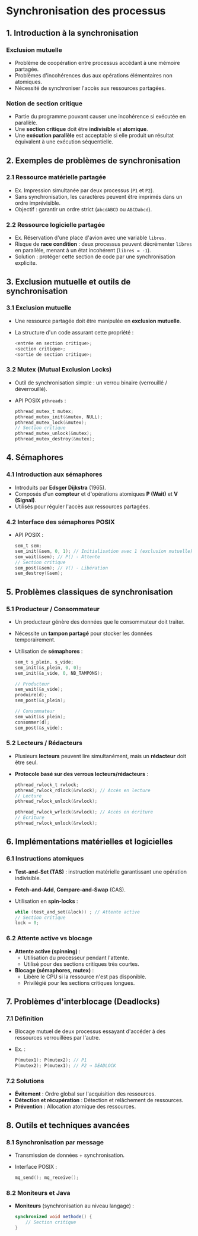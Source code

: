 # Synchronisation des processus

## 1. Introduction à la synchronisation

### Exclusion mutuelle

- Problème de coopération entre processus accédant à une mémoire partagée.
- Problèmes d'incohérences dus aux opérations élémentaires non atomiques.
- Nécessité de synchroniser l'accès aux ressources partagées.

### Notion de section critique

- Partie du programme pouvant causer une incohérence si exécutée en parallèle.
- Une **section critique** doit être **indivisible** et **atomique**.
- Une **exécution parallèle** est acceptable si elle produit un résultat équivalent à une exécution séquentielle.

## 2. Exemples de problèmes de synchronisation

### 2.1 Ressource matérielle partagée

- Ex. Impression simultanée par deux processus (`P1` et `P2`).
- Sans synchronisation, les caractères peuvent être imprimés dans un ordre imprévisible.
- Objectif : garantir un ordre strict (`abcdABCD` ou `ABCDabcd`).

### 2.2 Ressource logicielle partagée

- Ex. Réservation d'une place d'avion avec une variable `libres`.
- Risque de **race condition** : deux processus peuvent décrémenter `libres` en parallèle, menant à un état incohérent (`libres = -1`).
- Solution : protéger cette section de code par une synchronisation explicite.

## 3. Exclusion mutuelle et outils de synchronisation

### 3.1 Exclusion mutuelle

- Une ressource partagée doit être manipulée en **exclusion mutuelle**.
- La structure d'un code assurant cette propriété :
    
    ```c
    <entrée en section critique>;
    <section critique>;
    <sortie de section critique>;
    ```
    

### 3.2 Mutex (Mutual Exclusion Locks)

- Outil de synchronisation simple : un verrou binaire (verrouillé / déverrouillé).
- API POSIX `pthreads` :
    
    ```c
    pthread_mutex_t mutex;
    pthread_mutex_init(&mutex, NULL);
    pthread_mutex_lock(&mutex);
    // Section critique
    pthread_mutex_unlock(&mutex);
    pthread_mutex_destroy(&mutex);
    ```
    

## 4. Sémaphores

### 4.1 Introduction aux sémaphores

- Introduits par **Edsger Dijkstra** (1965).
- Composés d'un **compteur** et d'opérations atomiques **P (Wait)** et **V (Signal)**.
- Utilisés pour réguler l'accès aux ressources partagées.

### 4.2 Interface des sémaphores POSIX

- API POSIX :
    
    ```c
    sem_t sem;
    sem_init(&sem, 0, 1); // Initialisation avec 1 (exclusion mutuelle)
    sem_wait(&sem); // P() - Attente
    // Section critique
    sem_post(&sem); // V() - Libération
    sem_destroy(&sem);
    ```
    

## 5. Problèmes classiques de synchronisation

### 5.1 Producteur / Consommateur

- Un producteur génère des données que le consommateur doit traiter.
- Nécessite un **tampon partagé** pour stocker les données temporairement.
- Utilisation de **sémaphores** :
    
    ```c
    sem_t s_plein, s_vide;
    sem_init(&s_plein, 0, 0);
    sem_init(&s_vide, 0, NB_TAMPONS);
    
    // Producteur
    sem_wait(&s_vide);
    produire(d);
    sem_post(&s_plein);
    
    // Consommateur
    sem_wait(&s_plein);
    consommer(d);
    sem_post(&s_vide);
    ```
    

### 5.2 Lecteurs / Rédacteurs

- Plusieurs **lecteurs** peuvent lire simultanément, mais un **rédacteur** doit être seul.
- **Protocole basé sur des verrous lecteurs/rédacteurs** :
    
    ```c
    pthread_rwlock_t rwlock;
    pthread_rwlock_rdlock(&rwlock); // Accès en lecture
    // Lecture
    pthread_rwlock_unlock(&rwlock);
    
    pthread_rwlock_wrlock(&rwlock); // Accès en écriture
    // Écriture
    pthread_rwlock_unlock(&rwlock);
    ```
    

## 6. Implémentations matérielles et logicielles

### 6.1 Instructions atomiques

- **Test-and-Set (TAS)** : instruction matérielle garantissant une opération indivisible.
- **Fetch-and-Add**, **Compare-and-Swap** (CAS).
- Utilisation en **spin-locks** :
    
    ```c
    while (test_and_set(&lock)) ; // Attente active
    // Section critique
    lock = 0;
    ```
    

### 6.2 Attente active vs blocage

- **Attente active (spinning)** :
    - Utilisation du processeur pendant l'attente.
    - Utilisé pour des sections critiques très courtes.
- **Blocage (sémaphores, mutex)** :
    - Libère le CPU si la ressource n'est pas disponible.
    - Privilégié pour les sections critiques longues.

## 7. Problèmes d'interblocage (Deadlocks)

### 7.1 Définition

- Blocage mutuel de deux processus essayant d'accéder à des ressources verrouillées par l'autre.
- Ex. :
    
    ```c
    P(mutex1); P(mutex2); // P1
    P(mutex2); P(mutex1); // P2 → DEADLOCK
    ```
    

### 7.2 Solutions

- **Évitement** : Ordre global sur l'acquisition des ressources.
- **Détection et récupération** : Détection et relâchement de ressources.
- **Prévention** : Allocation atomique des ressources.

## 8. Outils et techniques avancées

### 8.1 Synchronisation par message

- Transmission de données + synchronisation.
- Interface POSIX :
    
    ```c
    mq_send(); mq_receive();
    ```
    

### 8.2 Moniteurs et Java

- **Moniteurs** (synchronisation au niveau langage) :
    
    ```java
    synchronized void methode() {
        // Section critique
    }
    ```
    
